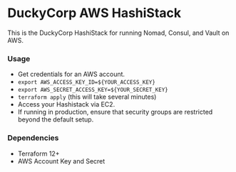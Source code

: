 # DuckyCorp AWS HashiStack

This is the DuckyCorp HashiStack for running Nomad, Consul, and Vault on AWS.

### Usage

- Get credentials for an AWS account.
- `export AWS_ACCESS_KEY_ID=${YOUR_ACCESS_KEY}`
- `export AWS_SECRET_ACCESS_KEY=${YOUR_SECRET_KEY}`
- `terraform apply` (this will take several minutes)
- Access your Hashistack via EC2.
- If running in production, ensure that security groups are restricted beyond the default setup.

### Dependencies

- Terraform 12+
- AWS Account Key and Secret
